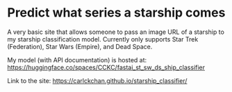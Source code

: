 # Predict what series a starship comes

A very basic site that allows someone to pass an image URL of a starship to my starship classification model.
Currently only supports Star Trek (Federation), Star Wars (Empire), and Dead Space.

My model (with API documentation) is hosted at: https://huggingface.co/spaces/CCKC/fastai_st_sw_ds_ship_classifier

Link to the site: https://carlckchan.github.io/starship_classifier/